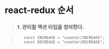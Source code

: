 # react-redux 순서

> ### 1. 관리할 액션 타입을 정의한다.

> ```
>    const INCREASE = "counter/INCREASE";
>    const DECREASE = "counter/DECREASE";
> ```

##

###
